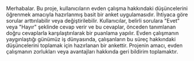 Merhabalar. Bu proje, kullanıcıların evden çalışma hakkındaki düşüncelerini öğrenmek amacıyla hazırlanmış basit bir anket uygulamasıdır.
İhtiyaca göre sorular arttırılabilir veya değiştirilebilir.
Kullanıcılar, belirli sorulara "Evet" veya "Hayır" şeklinde cevap verir ve bu cevaplar, önceden tanımlanan doğru cevaplarla karşılaştırılarak bir puanlama yapılır.
Evden çalışmanın yaygınlaştığı günümüz iş dünyasında, çalışanların bu süreç hakkındaki düşüncelerini toplamak için hazırlanan bir ankettir.
Projenin amacı, evden çalışmanın zorlukları veya avantajları hakkında geri bildirim toplamaktır.
